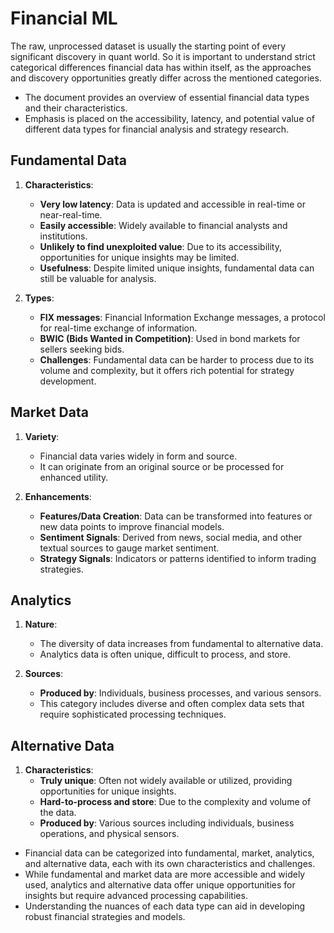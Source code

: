 # Financial ML
The raw, unprocessed dataset is usually the starting point of every significant discovery in quant world. So it is important to understand strict categorical differences financial data has within itself, as the approaches and discovery opportunities greatly differ across the mentioned categories.
- The document provides an overview of essential financial data types and their characteristics.
- Emphasis is placed on the accessibility, latency, and potential value of different data types for financial analysis and strategy research.

## Fundamental Data
1. **Characteristics**:
   - **Very low latency**: Data is updated and accessible in real-time or near-real-time.
   - **Easily accessible**: Widely available to financial analysts and institutions.
   - **Unlikely to find unexploited value**: Due to its accessibility, opportunities for unique insights may be limited.
   - **Usefulness**: Despite limited unique insights, fundamental data can still be valuable for analysis.

2. **Types**:
   - **FIX messages**: Financial Information Exchange messages, a protocol for real-time exchange of information.
   - **BWIC (Bids Wanted in Competition)**: Used in bond markets for sellers seeking bids.
   - **Challenges**: Fundamental data can be harder to process due to its volume and complexity, but it offers rich potential for strategy development.

## Market Data
1. **Variety**:
   - Financial data varies widely in form and source.
   - It can originate from an original source or be processed for enhanced utility.

2. **Enhancements**:
   - **Features/Data Creation**: Data can be transformed into features or new data points to improve financial models.
   - **Sentiment Signals**: Derived from news, social media, and other textual sources to gauge market sentiment.
   - **Strategy Signals**: Indicators or patterns identified to inform trading strategies.

## Analytics
1. **Nature**:
   - The diversity of data increases from fundamental to alternative data.
   - Analytics data is often unique, difficult to process, and store.

2. **Sources**:
   - **Produced by**: Individuals, business processes, and various sensors.
   - This category includes diverse and often complex data sets that require sophisticated processing techniques.

## Alternative Data
1. **Characteristics**:
   - **Truly unique**: Often not widely available or utilized, providing opportunities for unique insights.
   - **Hard-to-process and store**: Due to the complexity and volume of the data.
   - **Produced by**: Various sources including individuals, business operations, and physical sensors.


- Financial data can be categorized into fundamental, market, analytics, and alternative data, each with its own characteristics and challenges.
- While fundamental and market data are more accessible and widely used, analytics and alternative data offer unique opportunities for insights but require advanced processing capabilities.
- Understanding the nuances of each data type can aid in developing robust financial strategies and models.
